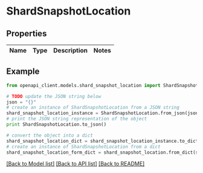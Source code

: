 # ShardSnapshotLocation


## Properties
Name | Type | Description | Notes
------------ | ------------- | ------------- | -------------

## Example

```python
from openapi_client.models.shard_snapshot_location import ShardSnapshotLocation

# TODO update the JSON string below
json = "{}"
# create an instance of ShardSnapshotLocation from a JSON string
shard_snapshot_location_instance = ShardSnapshotLocation.from_json(json)
# print the JSON string representation of the object
print ShardSnapshotLocation.to_json()

# convert the object into a dict
shard_snapshot_location_dict = shard_snapshot_location_instance.to_dict()
# create an instance of ShardSnapshotLocation from a dict
shard_snapshot_location_form_dict = shard_snapshot_location.from_dict(shard_snapshot_location_dict)
```
[[Back to Model list]](../README.md#documentation-for-models) [[Back to API list]](../README.md#documentation-for-api-endpoints) [[Back to README]](../README.md)



